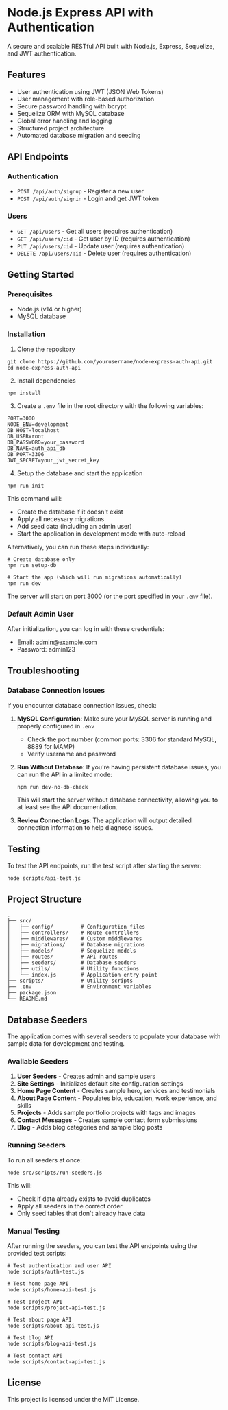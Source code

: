 # Node.js Express API with Authentication

A secure and scalable RESTful API built with Node.js, Express, Sequelize, and JWT authentication.

## Features

- User authentication using JWT (JSON Web Tokens)
- User management with role-based authorization
- Secure password handling with bcrypt
- Sequelize ORM with MySQL database
- Global error handling and logging
- Structured project architecture
- Automated database migration and seeding

## API Endpoints

### Authentication
- `POST /api/auth/signup` - Register a new user
- `POST /api/auth/signin` - Login and get JWT token

### Users
- `GET /api/users` - Get all users (requires authentication)
- `GET /api/users/:id` - Get user by ID (requires authentication)
- `PUT /api/users/:id` - Update user (requires authentication)
- `DELETE /api/users/:id` - Delete user (requires authentication)

## Getting Started

### Prerequisites

- Node.js (v14 or higher)
- MySQL database

### Installation

1. Clone the repository
```
git clone https://github.com/yourusername/node-express-auth-api.git
cd node-express-auth-api
```

2. Install dependencies
```
npm install
```

3. Create a `.env` file in the root directory with the following variables:
```
PORT=3000
NODE_ENV=development
DB_HOST=localhost
DB_USER=root
DB_PASSWORD=your_password
DB_NAME=auth_api_db
DB_PORT=3306
JWT_SECRET=your_jwt_secret_key
```

4. Setup the database and start the application
```
npm run init
```

This command will:
- Create the database if it doesn't exist
- Apply all necessary migrations
- Add seed data (including an admin user)
- Start the application in development mode with auto-reload

Alternatively, you can run these steps individually:
```
# Create database only
npm run setup-db

# Start the app (which will run migrations automatically)
npm run dev
```

The server will start on port 3000 (or the port specified in your `.env` file).

### Default Admin User

After initialization, you can log in with these credentials:
- Email: admin@example.com
- Password: admin123

## Troubleshooting

### Database Connection Issues

If you encounter database connection issues, check:

1. **MySQL Configuration**: Make sure your MySQL server is running and properly configured in `.env`
   - Check the port number (common ports: 3306 for standard MySQL, 8889 for MAMP)
   - Verify username and password

2. **Run Without Database**: If you're having persistent database issues, you can run the API in a limited mode:
   ```
   npm run dev-no-db-check
   ```
   This will start the server without database connectivity, allowing you to at least see the API documentation.

3. **Review Connection Logs**: The application will output detailed connection information to help diagnose issues.

## Testing

To test the API endpoints, run the test script after starting the server:

```
node scripts/api-test.js
```

## Project Structure

```
.
├── src/
│   ├── config/         # Configuration files
│   ├── controllers/    # Route controllers
│   ├── middlewares/    # Custom middlewares
│   ├── migrations/     # Database migrations
│   ├── models/         # Sequelize models
│   ├── routes/         # API routes
│   ├── seeders/        # Database seeders
│   ├── utils/          # Utility functions
│   └── index.js        # Application entry point
├── scripts/            # Utility scripts
├── .env                # Environment variables
├── package.json
└── README.md
```

## Database Seeders

The application comes with several seeders to populate your database with sample data for development and testing.

### Available Seeders

1. **User Seeders** - Creates admin and sample users
2. **Site Settings** - Initializes default site configuration settings
3. **Home Page Content** - Creates sample hero, services and testimonials
4. **About Page Content** - Populates bio, education, work experience, and skills
5. **Projects** - Adds sample portfolio projects with tags and images
6. **Contact Messages** - Creates sample contact form submissions
7. **Blog** - Adds blog categories and sample blog posts

### Running Seeders

To run all seeders at once:

```
node src/scripts/run-seeders.js
```

This will:
- Check if data already exists to avoid duplicates
- Apply all seeders in the correct order
- Only seed tables that don't already have data

### Manual Testing

After running the seeders, you can test the API endpoints using the provided test scripts:

```
# Test authentication and user API
node scripts/auth-test.js

# Test home page API
node scripts/home-api-test.js

# Test project API
node scripts/project-api-test.js

# Test about page API
node scripts/about-api-test.js

# Test blog API
node scripts/blog-api-test.js

# Test contact API
node scripts/contact-api-test.js
```

## License

This project is licensed under the MIT License.
